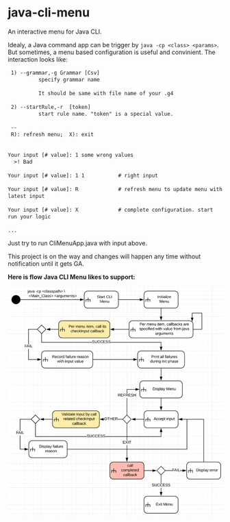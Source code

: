 # java-cli-menu
An interactive menu for Java CLI.

Idealy, a Java command app can be trigger by ```java -cp <class> <params>```. But sometimes, a menu based configuration is useful and convinient. The interaction looks like:

```shell 1) --grammar,-g Grammar [Csv]           specify grammar name            It should be same with file name of your .g4   2) --startRule,-r  [token]           start rule name. &quot;token&quot; is a special value.   --  R): refresh menu;  X): exit   Your input [# value]: 1 some wrong values   &gt;! Bad
 1) --grammar,-g Grammar [Csv]
          specify grammar name

          It should be same with file name of your .g4

 2) --startRule,-r  [token]
          start rule name. "token" is a special value.

 --
 R): refresh menu;  X): exit


Your input [# value]: 1 some wrong values
  >! Bad

Your input [# value]: 1 1 			# right input

Your input [# value]: R 			# refresh menu to update menu with latest input

Your input [# value]: X				# complete configuration. start run your logic

...
```

Just try to run CliMenuApp.java with input above.

This project is on the way and changes will happen any time without notification until it gets GA.

**Here is flow Java CLI Menu likes to support:**

![java-cli-menu-flow-0](README.assets/java-cli-menu-flow-0.png)
